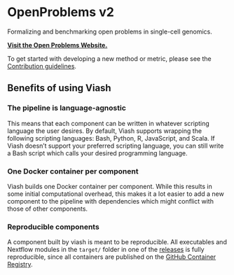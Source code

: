 OpenProblems v2
================

Formalizing and benchmarking open problems in single-cell genomics.

[**Visit the Open Problems Website.**](https://openproblems.bio/)

To get started with developing a new method or metric, please see the
[Contribution guidelines](CONTRIBUTING.md).

## Benefits of using Viash

### The pipeline is **language-agnostic**

This means that each component can be written in whatever scripting
language the user desires. By default, Viash supports wrapping the
following scripting languages: Bash, Python, R, JavaScript, and Scala.
If Viash doesn’t support your preferred scripting language, you can
still write a Bash script which calls your desired programming language.

### One Docker container per component

Viash builds one Docker container per component. While this results in
some initial computational overhead, this makes it a lot easier to add a
new component to the pipeline with dependencies which might conflict
with those of other components.

### Reproducible components

A component built by viash is meant to be reproducible. All executables
and Nextflow modules in the `target/` folder in one of the
[releases](https://github.com/openproblems-bio/openproblems-v2/releases)
is fully reproducible, since all containers are published on the [GitHub
Container
Registry](https://github.com/orgs/openproblems-bio/packages?repo_name=openproblems-v2).

